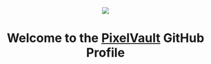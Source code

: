 <div align="center">
  <img src="https://pixelvault.co/banner/direct.png"/>
</div>

<h1 align="center">
  Welcome to the <a href="https://pixelvault.co/" target="_blank">PixelVault</a> GitHub Profile
</h1> 
